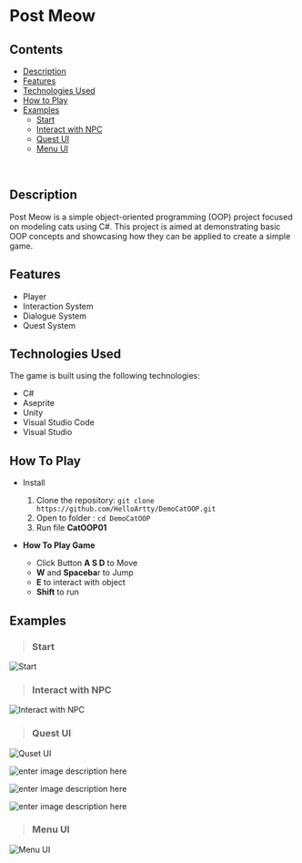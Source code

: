 
# Post Meow
## Contents
* [Description](#Description)
* [Features](#Features)
* [Technologies Used](#Technologies-Used)
* [How to Play](#How-To-Play)
* [ Examples](#Examples)
	* [Start](#Start)
	* [Interact with NPC](Interact-with-NPC)
	* [Quest UI](#Quest-UI)
	* [Menu UI](#Menu-UI)
<br>

## Description
Post Meow is a simple object-oriented programming (OOP) project focused on modeling cats using C#. This project is aimed at demonstrating basic OOP concepts and showcasing how they can be applied to create a simple game.

## Features
- Player
 - Interaction System
 - Dialogue System
 - Quest System

## Technologies Used
 The game is built using the following technologies:
 - C#
 - Aseprite
 - Unity
 - Visual Studio Code
 - Visual Studio 

## How To Play
 -  Install
	 1. Clone the repository: `git clone https://github.com/HelloArtty/DemoCatOOP.git`
	2. Open to folder  : `cd DemoCatOOP`
	3. Run file **CatOOP01**
		 
 -  **How To Play Game**
	 - Click Button **A S D** to Move 
	 - **W** and **Spaceba**r to Jump
	- **E** to interact with object
	-  **Shift** to run

## Examples

> ### Start
![Start](https://media.discordapp.net/attachments/1166243695260090419/1185129700176183359/image.png?ex=658e7d0b&is=657c080b&hm=0c2a54748812c8b045194d336962bc2edcbbdfe0df00c22dce615563252f4e89&=&format=webp&quality=lossless&width=1256&height=701)

> ### Interact with NPC 
![Interact with NPC](https://media.discordapp.net/attachments/1166243695260090419/1185129700675301376/image.png?ex=658e7d0b&is=657c080b&hm=93db47a69d39d84d8278b4ff9f1ef83c424affd3e7ba7407351d59134ab8a403&=&format=webp&quality=lossless&width=1257&height=701)

> ### Quest UI 
![Quset UI](https://media.discordapp.net/attachments/1166243695260090419/1185129700931158026/image.png?ex=658e7d0b&is=657c080b&hm=e472fdbc5858232363f218bad1bcf35289871d490a08bde0b4b894fb8fa653be&=&format=webp&quality=lossless&width=1255&height=701)

![enter image description here](https://media.discordapp.net/attachments/1166243695260090419/1185129759080992889/image.png?ex=658e7d19&is=657c0819&hm=a6e0ea54bfcbf1d899ad1d56350e02e24e7bab329087010c068bfb127b35fb76&=&format=webp&quality=lossless&width=1254&height=701)

![enter image description here](https://media.discordapp.net/attachments/1166243695260090419/1185129759454273607/image.png?ex=658e7d19&is=657c0819&hm=7f290f48388517a15451b1221d0e8430550b3d22cf851f6561c77d80df70ef44&=&format=webp&quality=lossless&width=1268&height=701)

![enter image description here](https://media.discordapp.net/attachments/1166243695260090419/1185129802743697448/image.png?ex=658e7d23&is=657c0823&hm=29493adcddae18496e94a91b7e4c7f42f456786e370c658269661dde65591b06&=&format=webp&quality=lossless&width=1242&height=701)
> ### Menu UI
![Menu UI](https://media.discordapp.net/attachments/1166243695260090419/1185129701673549834/image.png?ex=658e7d0b&is=657c080b&hm=9c5379b95dba664d38bf63ce28ad0a778ca1a5cb1e17e1744489e36b373a3098&=&format=webp&quality=lossless&width=1256&height=701)
